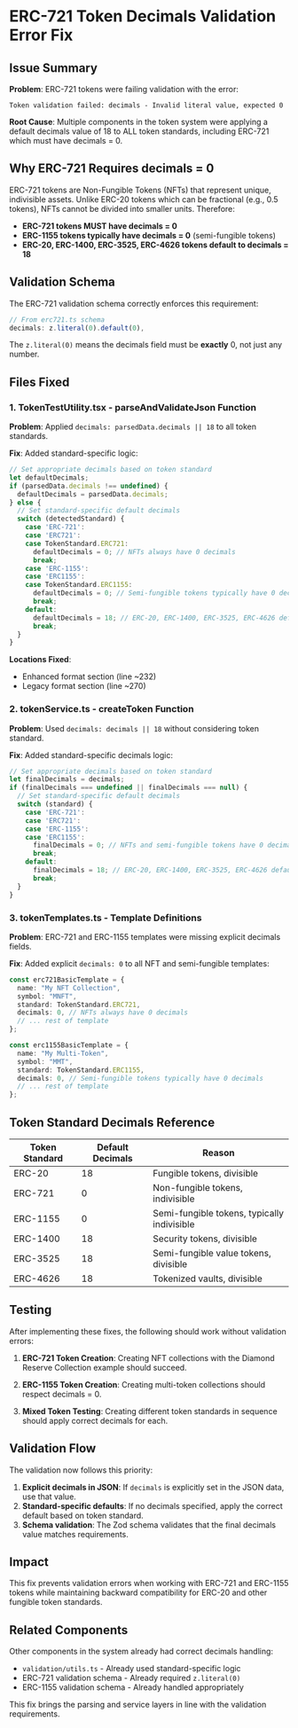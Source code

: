 # ERC-721 Token Decimals Validation Error Fix

## Issue Summary

**Problem**: ERC-721 tokens were failing validation with the error:
```
Token validation failed: decimals - Invalid literal value, expected 0
```

**Root Cause**: Multiple components in the token system were applying a default decimals value of 18 to ALL token standards, including ERC-721 which must have decimals = 0.

## Why ERC-721 Requires decimals = 0

ERC-721 tokens are Non-Fungible Tokens (NFTs) that represent unique, indivisible assets. Unlike ERC-20 tokens which can be fractional (e.g., 0.5 tokens), NFTs cannot be divided into smaller units. Therefore:

- **ERC-721 tokens MUST have decimals = 0**
- **ERC-1155 tokens typically have decimals = 0** (semi-fungible tokens)
- **ERC-20, ERC-1400, ERC-3525, ERC-4626 tokens default to decimals = 18**

## Validation Schema

The ERC-721 validation schema correctly enforces this requirement:

```typescript
// From erc721.ts schema
decimals: z.literal(0).default(0),
```

The `z.literal(0)` means the decimals field must be **exactly** 0, not just any number.

## Files Fixed

### 1. TokenTestUtility.tsx - parseAndValidateJson Function

**Problem**: Applied `decimals: parsedData.decimals || 18` to all token standards.

**Fix**: Added standard-specific logic:

```typescript
// Set appropriate decimals based on token standard
let defaultDecimals;
if (parsedData.decimals !== undefined) {
  defaultDecimals = parsedData.decimals;
} else {
  // Set standard-specific default decimals
  switch (detectedStandard) {
    case 'ERC-721':
    case 'ERC721':
    case TokenStandard.ERC721:
      defaultDecimals = 0; // NFTs always have 0 decimals
      break;
    case 'ERC-1155':
    case 'ERC1155':  
    case TokenStandard.ERC1155:
      defaultDecimals = 0; // Semi-fungible tokens typically have 0 decimals
      break;
    default:
      defaultDecimals = 18; // ERC-20, ERC-1400, ERC-3525, ERC-4626 default to 18
      break;
  }
}
```

**Locations Fixed**:
- Enhanced format section (line ~232)
- Legacy format section (line ~270)

### 2. tokenService.ts - createToken Function

**Problem**: Used `decimals: decimals || 18` without considering token standard.

**Fix**: Added standard-specific decimals logic:

```typescript
// Set appropriate decimals based on token standard
let finalDecimals = decimals;
if (finalDecimals === undefined || finalDecimals === null) {
  // Set standard-specific default decimals
  switch (standard) {
    case 'ERC-721':
    case 'ERC721':
    case 'ERC-1155':
    case 'ERC1155':
      finalDecimals = 0; // NFTs and semi-fungible tokens have 0 decimals
      break;
    default:
      finalDecimals = 18; // ERC-20, ERC-1400, ERC-3525, ERC-4626 default to 18
      break;
  }
}
```

### 3. tokenTemplates.ts - Template Definitions

**Problem**: ERC-721 and ERC-1155 templates were missing explicit decimals fields.

**Fix**: Added explicit `decimals: 0` to all NFT and semi-fungible templates:

```typescript
const erc721BasicTemplate = {
  name: "My NFT Collection",
  symbol: "MNFT",
  standard: TokenStandard.ERC721,
  decimals: 0, // NFTs always have 0 decimals
  // ... rest of template
};

const erc1155BasicTemplate = {
  name: "My Multi-Token",
  symbol: "MMT",
  standard: TokenStandard.ERC1155,
  decimals: 0, // Semi-fungible tokens typically have 0 decimals
  // ... rest of template
};
```

## Token Standard Decimals Reference

| Token Standard | Default Decimals | Reason |
|----------------|------------------|---------|
| ERC-20 | 18 | Fungible tokens, divisible |
| ERC-721 | 0 | Non-fungible tokens, indivisible |
| ERC-1155 | 0 | Semi-fungible tokens, typically indivisible |
| ERC-1400 | 18 | Security tokens, divisible |
| ERC-3525 | 18 | Semi-fungible value tokens, divisible |
| ERC-4626 | 18 | Tokenized vaults, divisible |

## Testing

After implementing these fixes, the following should work without validation errors:

1. **ERC-721 Token Creation**: Creating NFT collections with the Diamond Reserve Collection example should succeed.

2. **ERC-1155 Token Creation**: Creating multi-token collections should respect decimals = 0.

3. **Mixed Token Testing**: Creating different token standards in sequence should apply correct decimals for each.

## Validation Flow

The validation now follows this priority:

1. **Explicit decimals in JSON**: If `decimals` is explicitly set in the JSON data, use that value.
2. **Standard-specific defaults**: If no decimals specified, apply the correct default based on token standard.
3. **Schema validation**: The Zod schema validates that the final decimals value matches requirements.

## Impact

This fix prevents validation errors when working with ERC-721 and ERC-1155 tokens while maintaining backward compatibility for ERC-20 and other fungible token standards.

## Related Components

Other components in the system already had correct decimals handling:

- `validation/utils.ts` - Already used standard-specific logic
- ERC-721 validation schema - Already required `z.literal(0)`
- ERC-1155 validation schema - Already handled appropriately

This fix brings the parsing and service layers in line with the validation requirements.
